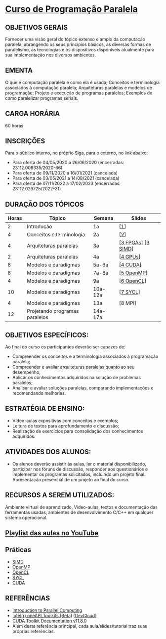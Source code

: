 # [Curso de Programação Paralela](slides/0_plano.pdf)

## OBJETIVOS GERAIS 

Fornecer uma visão geral do tópico extenso e amplo da computação paralela, abrangendo os seus princípios básicos, as diversas formas de paralelismo,  as tecnologias e os dispositivos disponíveis atualmente para sua implementação nos diversos ambientes. 

## EMENTA 

O que é computação paralela e como ela é usada; Conceitos e terminologia associados à computação paralela; Arquiteturas paralelas e modelos de programação; Projeto e execução de programas paralelos; Exemplos de como paralelizar programas seriais.

## CARGA HORÁRIA

60 horas

## INSCRIÇÕES
Para o público interno, no próprio [Siga](https://sistemas.ufscar.br/siga/), para o externo, no link abaixo:
- Para oferta de 04/05/2020	a 26/06/2020 (encerradas: 23112.008335/2020-66)
- Para oferta de 09/11/2020 a 16/01/2021 (cancelada)
- Para oferta de 03/05/2021 a 14/08/2021 (cancelada)
- Para oferta de 07/11/2022 a 17/02/2023 (encerradas: 23112.029725/2022-31)

## DURAÇÃO DOS TÓPICOS

Horas | Tópico       | Semana | Slides
----- | ------------ | ------ | ------
2 | Introdução  | 1a | [[1](slides/1_intro.pdf)]
4 | Conceitos e terminologia | 2a | [[2](slides/2_conce.pdf)]
4 | Arquiteturas paralelas | 3a | [[3 FPGAs](slides/3_fpga.pdf)] [[3 SIMD](slides/3_simd.pdf)] 
2 | Arquiteturas paralelas | 4a | [[4 GPUs](slides/4_gpus.pdf)] 
8 | Modelos e paradigmas | 5a-6a | [[4 CUDA](slides/4_cuda.pdf)] 
8 | Modelos e paradigmas | 7a-8a | [[5 OpenMP](slides/5_openmp.pdf)] 
4 | Modelos e paradigmas | 9a | [[6 OpenCL](slides/6_opencl.pdf)]
10 | Modelos e paradigmas | 10a-12a | [[7 SYCL](slides/7_sycl.pdf)]
4 | Modelos e paradigmas | 13a | [8 MPI]
12 | Projetando programas paralelos | 14a-17a | 

## OBJETIVOS ESPECÍFICOS:
Ao final do curso os participantes deverão ser capazes de:
- Compreender os conceitos e a terminologia associados à programação paralela; 
- Compreender e avaliar arquiteturas paralelas quanto ao seu desempenho; 
- Aplicar os conhecimentos adquiridos na solução de problemas paralelos; 
- Analisar e avaliar soluções paralelas, comparando implementações e recomendando melhorias. 

## ESTRATÉGIA DE ENSINO:
- Vídeo-aulas expositivas com conceitos e exemplos; 
- Leitura de textos para aprofundamento e discussão; 
- Realização de exercícios para consolidação dos conhecimentos adquiridos. 

## ATIVIDADES DOS ALUNOS:
- Os alunos deverão assistir às aulas, ler o material disponibilizado, participar nos fóruns de discussão, responder aos questionários e implementar os programas solicitados, incluindo um projeto final. Apresentação presencial de um projeto ao final do curso.

## RECURSOS A SEREM UTILIZADOS:
Ambiente virtual de aprendizado, Vídeo-aulas, textos e documentação das ferramentas usadas, ambientes de desenvolvimento C/C++ em qualquer sistema operacional. 

## [Playlist das aulas no YouTube](https://www.youtube.com/playlist?list=PLezQJVF86FUulrCIovlqO-cbs-Uw-LtIo)

## Práticas 

- [SIMD](https://tech.io/playgrounds/53858/vetorizacao-sse-avx/)
- [OpenMP](https://coliru.stacked-crooked.com/a/32edaa2b12958d2c)
- [OpenCL](https://tech.io/playgrounds/54224/introducao-ao-opencl/)
- [SYCL](https://tech.io/playgrounds/53635/introducao-ao-sycl/)
- [CUDA](https://colab.research.google.com/drive/17bOMeBJTtUD1Tdpq_suov1A9uCy55RaQ?usp=sharing)

## REFERÊNCIAS

- [Introduction to Parallel Computing](https://computing.llnl.gov/tutorials/parallel_comp/)
- [Intel(r) oneAPI Toolkits (Beta)](https://software.intel.com/oneAPI/) [[DevCloud]](oneAPI.md)
- [CUDA Toolkit Documentation v11.8.0](https://docs.nvidia.com/cuda/)
- Além desta referência principal, cada aula/slides/tutorial traz suas próprias referências. 
